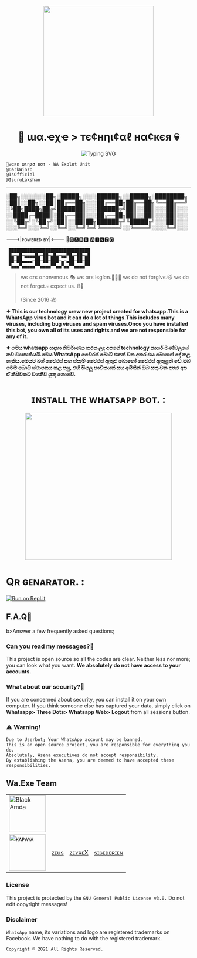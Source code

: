<div align="center">
  <img src="https://i.ibb.co/4SBckbV/LOGO.jpg" width="300" height="300">
  <h1>🎲 ɯα.ҽχҽ > тє¢нηι¢αℓ нα¢кєя 💀</h1>
</div>

  <p align="center">
<img
        src="https://readme-typing-svg.herokuapp.com?color=%23F70000&size=16&center=true&vCenter=true&multiline=true&lines=We+are+Technical+Hacking+Team+(Since+2021+%E0%A5%90)........"
            alt="Typing SVG"
        />
    </a> 
    
  <div align="left">  

 ```
🖤∂αяк ωιηzσ вσт - WA Explot Unit
@DarkWinzo
@IsOfficial
@IsuruLakshan
```
---

 ░██╗░░░░░░░██╗░█████╗░░░░██████╗░░█████╗░████████╗
 ░██║░░██╗░░██║██╔══██╗░░░██╔══██╗██╔══██╗╚══██╔══╝
 ░╚██╗████╗██╔╝███████║░░░██████╦╝██║░░██║░░░██║░░░
 ░░████╔═████║░██╔══██║░░░██╔══██╗██║░░██║░░░██║░░░
 ░░╚██╔╝░╚██╔╝░██║░░██║██╗██████╦╝╚█████╔╝░░░██║░░░
 ░░░╚═╝░░░╚═╝░░╚═╝░░╚═╝╚═╝╚═════╝░░╚════╝░░░░╚═╝░░░

	
--->|ᴘᴏᴡᴇʀᴇᴅ ʙʏ|<---
🖤🅳🅰🆁🅺 🆆🅸🅽🆉🅾

		     

     ███████████████████████████████
     █▄─▄█─▄▄▄▄█▄─██─▄█▄─▄▄▀█▄─██─▄█
     ██─██▄▄▄▄─██─██─███─▄─▄██─██─██
     ▀▄▄▄▀▄▄▄▄▄▀▀▄▄▄▄▀▀▄▄▀▄▄▀▀▄▄▄▄▀▀
		     
		     
> wє αrє αnσnчmσus.🎭 wє αrє lєgíσn.👮🏻‍♂ wє dσ nσt fσrgívє.😼 wє dσ nσt fσrgєt.💀 єхpєct us. ⛓💎
>	
> (Since 2016 ॐ)

	
<p><b>✦ This is our technology crew new project created for whatsapp.This is a WhatsApp virus bot and it can do a lot of things.This includes many viruses, including bug viruses and spam viruses.Once you have installed this bot, you own all of its uses and rights and we are not responsible for any of it.</b></p>  
<p><b>✦ මෙය whatsapp සඳහා නිර්මාණය කරන ලද අපගේ technology කාර්ය මණ්ඩලයේ නව ව්‍යාපෘතියයි.මෙය WhatsApp වෛරස් බොට් එකක් වන අතර එය බොහෝ දේ කළ හැකිය.මෙයට බග් වෛරස් සහ ස්පෑම් වෛරස් ඇතුළු බොහෝ වෛරස් ඇතුළත් වේ.ඔබ මෙම බොට් ස්ථාපනය කළ පසු, එහි සියලු භාවිතයන් සහ අයිතීන් ඔබ සතු වන අතර අප ඒ කිසිවකට වගකිව යුතු නොවේ.</b></p>  

<div align="center">
  <h1><b>ɪɴꜱᴛᴀʟʟ ᴛʜᴇ ᴡʜᴀᴛꜱᴀᴘᴘ ʙᴏᴛ. :</h1></b>
	<a href="https://heroku.com/deploy?template=https://github.com/AN-Tech-crew/wa.exe-BETA">	
<img src="https://i.ibb.co/xSs5bQN/WABOT-NSTALL.png" width="400"></br></a>
</div>


  <h1><b>Qʀ ɢᴇɴᴀʀᴀᴛᴏʀ. :</h1></b>


[![Run on Repl.it](https://repl.it/badge/github/quiec/whatsasena)](https://replit.com/@BlackAmda/Queen-Amdi-QR)


## F.A.Q📌
b>Answer a few frequently asked questions;</b>
    
### Can you read my messages?🤔
This project is open source so all the codes are clear. Neither less nor more; you can look what you want. **We absolutely do not have access to your accounts.**

### What about our security?🤔
If you are concerned about security, you can install it on your own computer. If you think someone else has captured your data, simply click on **Whatsapp> Three Dots> Whatsapp Web> Logout** from all sessions button.
   
    
### ⚠️ Warning! 
```
Due to Userbot; Your WhatsApp account may be banned.
This is an open source project, you are responsible for everything you do. 
Absolutely, Asena executives do not accept responsibility.
By establishing the Asena, you are deemed to have accepted these responsibilities.
```
## Wa.Exe Team

<table>
										<tbody>
											<tr>
												<td><a href="httsp://github.com/isuru2003/"><img src="https://amdaniwasa.com/images/AMDA.jpg" width="100" height="100" alt="Black Amda"></a></td>
												<td><a 										<tbody>
											<tr>
												<td><a href="httsp://github.com/isuru2003/"><img src="https://amdaniwasa.com/images/KAPAYA.jpg" width="100" height="100" alt="ᴋᴀᴘᴀʏᴀ"></a></td>
												<td><a 												<td><a hr
												<td><a href="https://www.thinknfree.com/">ᴢᴇᴜs</a></td>
												<td><a href="httsp://github.com/isuru2003/">ᴢᴇʏʀᴇX</a></td>
												<td><a href="httsp://github.com/isuru2003/">sɪɢᴇᴅᴇʀɪᴇɴ</a></td>
										</tbody>
									</table>
    
### License
This project is protected by the `GNU General Public License v3.0.`
Do not edit copyright messages!

### Disclaimer
`WhatsApp` name, its variations and logo are registered trademarks on Facebook. We have nothing to do with the registered trademark.



<code>Copyright © 2021 All Rights Reserved.</code>


